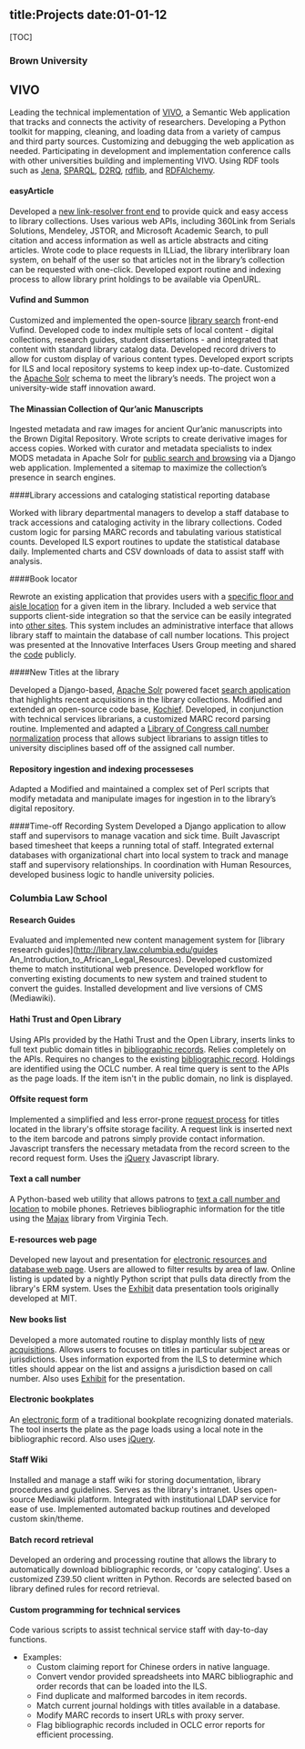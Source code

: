 title:Projects
date:01-01-12
----
[TOC]

### Brown University
## VIVO

Leading the technical implementation of [VIVO](http://vivoweb.org/), a Semantic Web application that tracks and connects the activity of researchers.  Developing a Python toolkit for mapping, cleaning, and loading data from a variety of campus and third party sources.  Customizing and debugging the web application as needed.  Participating in development and implementation conference calls with other universities building and implementing VIVO.  Using RDF tools such as [Jena](http://jena.apache.org/), [SPARQL](http://en.wikipedia.org/wiki/SPARQL), [D2RQ](http://d2rq.org/), [rdflib](http://rdflib.readthedocs.org/en/latest/index.html), and [RDFAlchemy](https://rdfalchemy.readthedocs.org/en/latest/). 

#### easyArticle

Developed a [new link-resolver front end](http://library.brown.edu/easyarticle/get/eaT/) to provide quick and easy access to library collections.  Uses various web APIs, including 360Link from Serials Solutions, Mendeley, JSTOR, and Microsoft Academic Search, to pull citation and access information as well as article abstracts and citing articles.  Wrote code to place requests in ILLiad, the library interlibrary loan system, on behalf of the user so that articles not in the library’s collection can be requested with one-click.  Developed export routine and indexing process to allow library print holdings to be available via OpenURL.  

#### Vufind and Summon

Customized and implemented the open-source [library search](http://library.brown.edu/) front-end Vufind.  Developed code to index multiple sets of local content - digital collections, research guides, student dissertations - and integrated that content with standard library catalog data.  Developed record drivers to allow for custom display of various content types.  Developed export scripts for ILS and local repository systems to keep index up-to-date.  Customized the [Apache Solr](http://lucene.apache.org/solr/) schema to meet the library’s needs.  The project won a university-wide staff innovation award.  

#### The Minassian Collection of Qur’anic Manuscripts

Ingested metadata and raw images for ancient Qur’anic manuscripts into the Brown Digital Repository.  Wrote scripts to create derivative images for access copies.  Worked with curator and metadata specialists to index MODS metadata in Apache Solr for [public search and browsing](http://library.brown.edu/cds/projects/quran) via a Django web application.  Implemented a sitemap to maximize the collection’s presence in search engines. 

####Library accessions and cataloging statistical reporting database

Worked with library departmental managers to develop a staff database to track accessions and cataloging activity in the library collections.  Coded custom logic for parsing MARC records and tabulating various statistical counts.  Developed ILS export routines to update the statistical database daily.  Implemented charts and CSV downloads of data to assist staff with analysis.  

####Book locator

Rewrote an existing application that provides users with a [specific floor and aisle location](http://library.brown.edu/find/Record/b5863423) for a given item in the library.  Included a web service that supports client-side integration so that the service can be easily integrated into [other sites](http://library.brown.edu/easyarticle/borrow/get/BRj/).  This system includes an administrative interface that allows library staff to maintain the database of call number locations.  This project was presented at the Innovative Interfaces Users Group meeting and shared the [code](https://bitbucket.org/bul/book-locator/overview) publicly.  

####New Titles at the library

Developed a Django-based, [Apache Solr](http://lucene.apache.org/solr/) powered facet [search application](http://library.brown.edu/titles) that highlights recent acquisitions in the library collections.  Modified and extended an open-source code base, [Kochief](http://code.google.com/p/kochief/).  Developed, in conjunction with technical services librarians, a customized MARC record parsing routine.  Implemented and adapted a [Library of Congress call number normalization](https://github.com/mjgiarlo/library-callnumber-lc) process that allows subject librarians to assign titles to university disciplines based off of the assigned call number.  

#### Repository ingestion and indexing processeses
Adapted a Modified and maintained a complex set of Perl scripts that modify metadata and manipulate images for ingestion in to the library’s digital repository.   

####Time-off Recording System
Developed a Django application to allow staff and supervisors to manage vacation and sick time.  Built Javascript based timesheet that keeps a running total of staff.  Integrated external databases with organizational chart into local system to track and manage staff and supervisory relationships.  In coordination with Human Resources, developed business logic to handle university policies.  

### Columbia Law School
#### Research Guides
Evaluated and implemented new content management system for [library research guides](http://library.law.columbia.edu/guides An_Introduction_to_African_Legal_Resources).  Developed customized theme to match institutional web presence.  Developed workflow for converting existing documents to new system and trained student to convert the guides.  Installed development and live versions of CMS (Mediawiki). 

#### Hathi Trust and Open Library
Using APIs provided by the Hathi Trust and the Open Library, inserts 
links to full text public domain titles in [bibliographic records](http://pegasus.law.columbia.edu/record=b428691).  Relies completely on the APIs.  Requires no changes to the existing [bibliographic record](http://pegasus.law.columbia.edu/record=b309402).  Holdings are identified using the OCLC number.  A real time query is sent to the APIs as the page loads.  If the item isn't in the public domain, no link is displayed.  

#### Offsite request form
Implemented a simplified and less error-prone [request process](http://pegasus.law.columbia.edu/record=b609702) for titles located in the library's offsite storage facility.  A request link is inserted next to the item barcode and patrons simply provide contact information.  Javascript transfers the necessary metadata from the record screen to the record request form.  Uses the [jQuery](http://jquery.com/) Javascript library.

#### Text a call number
A Python-based web utility that allows patrons to [text a call number and location](http://pegasus.law.columbia.edu/record=b480398) to mobile phones.  Retrieves bibliographic information for the title using the [Majax](http://code.google.com/p/majax2/) library from Virginia Tech.  

#### E-resources web page
Developed new layout and presentation for [electronic resources and database web page](http://library.law.columbia.edu/eresources/).  Users are allowed to filter results by area of law.  Online listing is updated by a nightly Python script that pulls data directly from the library's ERM system.  Uses the [Exhibit](http://simile-widgets.org/exhibit/) data presentation tools originally developed at MIT.

#### New books list
Developed a more automated routine to display monthly lists of [new acquisitions](http://library.law.columbia.edu/newbooks/april2010.html).
Allows users to focuses on titles in particular subject areas or jurisdictions. 
Uses information exported from the ILS to determine which titles should appear on the list and assigns a jurisdiction based on call number.  Also uses [Exhibit](http://simile-widgets.org/exhibit/) for the presentation.

#### Electronic bookplates
An [electronic form](http://pegasus.law.columbia.edu/record=b730730) of a traditional bookplate recognizing donated materials.  The tool inserts the plate as the page loads using a local note in the bibliographic record.  Also uses [jQuery](http://jquery.com/).
	
#### Staff Wiki
Installed and manage a staff wiki for storing documentation, library procedures and guidelines.  Serves as the library's intranet.  Uses open-source Mediawiki platform.  Integrated with institutional LDAP service for ease of use.  Implemented automated backup routines and developed custom skin/theme.
	
#### Batch record retrieval
Developed an ordering and processing routine that allows the library to automatically download bibliographic records, or 'copy cataloging'.  Uses a customized Z39.50 client written in Python.  Records are selected based
on library defined rules for record retrieval.

#### Custom programming for technical services
Code various scripts to assist technical service staff with day-to-day functions.

- Examples: 
	- Custom claiming report for Chinese orders in native language.
	- Convert vendor provided spreadsheets into MARC bibliographic and order records that can be loaded into the ILS. 
	- Find duplicate and malformed barcodes in item records.
	- Match current journal holdings with titles available in a database.
	- Modify MARC records to insert URLs with proxy server.
	- Flag bibliographic records included in OCLC error reports for efficient processing.
